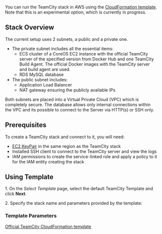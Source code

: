 [//]: # (title: Running TeamCity Stack in AWS)
[//]: # (auxiliary-id: Running TeamCity Stack in AWS)

You can run the TeamCity stack in AWS using the [CloudFormation template](https://github.com/JetBrains/teamcity-cloudformation-template). Note that this is an experimental option, which is currently in progress.

## Stack Overview

The current setup uses 2 subnets, a public and a private one.
* The private subnet includes all the essential items:
  * ECS cluster of a CoreOS EC2 instance with the official TeamCity server of the specified version from Docker Hub and one TeamCity Build Agent. The official Docker images with the TeamCity server and build agent are used.
  * RDS MySQL database
* The public subnet includes:
  * Application Load Balancer
  * NAT gateway ensuring the publicly available IPs

Both subnets are placed into a Virtual Private Cloud (VPC) which is completely secure. The database allows only internal connections within the VPC and its possible to connect to the Server via HTTP(s) or SSH only.

## Prerequisites

To create a TeamCity stack and connect to it, you will need:
* [EC2 KeyPair](http://docs.aws.amazon.com/AWSEC2/latest/UserGuide/ec2-key-pairs.html) in the same region as the TeamCity stack
* Installed SSH client to connect to the TeamCity server and view the logs
* IAM permissions to create the service\-linked role and apply a policy to it for the IAM entity creating the stack

## Using Template

1\.  On the _Select Template_ page, select the default TeamCity Template and click __Next__.

2\.  Specify the stack name and parameters provided by the template:

### Template Parameters

<seealso>
        <category ref="blog">
            <a href="https://blog.jetbrains.com/teamcity/2017/10/teamcity-aws/">Official TeamCity CloudFormation template</a>
        </category>
</seealso>
